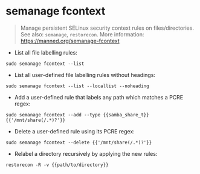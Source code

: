 # semanage fcontext

> Manage persistent SELinux security context rules on files/directories.
> See also: `semanage`, `restorecon`.
> More information: <https://manned.org/semanage-fcontext>

- List all file labelling rules:

`sudo semanage fcontext --list`

- List all user-defined file labelling rules without headings:

`sudo semanage fcontext --list --locallist --noheading`

- Add a user-defined rule that labels any path which matches a PCRE regex:

`sudo semanage fcontext --add --type {{samba_share_t}} {{'/mnt/share(/.*)?'}}`

- Delete a user-defined rule using its PCRE regex:

`sudo semanage fcontext --delete {{'/mnt/share(/.*)?'}}`

- Relabel a directory recursively by applying the new rules:

`restorecon -R -v {{path/to/directory}}`
